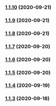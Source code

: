 ### [1.1.10](https://github.com/disneystreaming/automated-cloud-advisor/compare/v1.1.9...v1.1.10) (2020-09-21)

### [1.1.9](https://github.com/disneystreaming/automated-cloud-advisor/compare/v1.1.8...v1.1.9) (2020-09-21)

### [1.1.8](https://github.com/disneystreaming/automated-cloud-advisor/compare/v1.1.7...v1.1.8) (2020-09-21)

### [1.1.7](https://github.com/disneystreaming/automated-cloud-advisor/compare/v1.1.6...v1.1.7) (2020-09-20)

### [1.1.6](https://github.com/disneystreaming/automated-cloud-advisor/compare/v1.1.5...v1.1.6) (2020-09-20)

### [1.1.5](https://github.com/disneystreaming/automated-cloud-advisor/compare/v1.1.4...v1.1.5) (2020-09-20)

### [1.1.4](https://github.com/disneystreaming/automated-cloud-advisor/compare/v1.1.3...v1.1.4) (2020-09-19)

### [1.1.3](https://github.com/disneystreaming/automated-cloud-advisor/compare/v1.1.2...v1.1.3) (2020-09-18)
